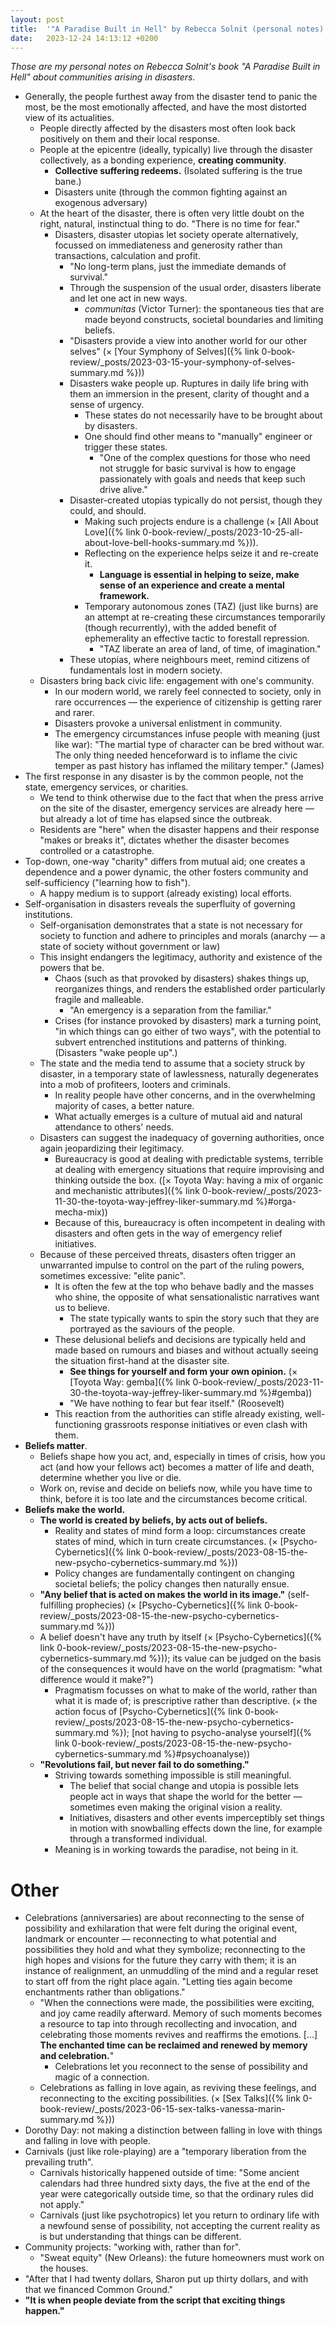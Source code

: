 ```yaml
---
layout: post
title:  '"A Paradise Built in Hell" by Rebecca Solnit (personal notes)'
date:   2023-12-24 14:13:12 +0200
---
```


_Those are my personal notes on Rebecca Solnit's book "A Paradise Built in Hell" about communities arising in disasters._

* Generally, the people furthest away from the disaster tend to panic the most, be the most emotionally affected, and have the most distorted view of its actualities.
	* People directly affected by the disasters most often look back positively on them and their local response.
	* People at the epicentre (ideally, typically) live through the disaster collectively, as a bonding experience, **creating community**.
		* **Collective suffering redeems.** (Isolated suffering is the true bane.)
		* Disasters unite (through the common fighting against an exogenous adversary)
	* At the heart of the disaster, there is often very little doubt on the right, natural, instinctual thing to do. "There is no time for fear."
		* Disasters, disaster utopias let society operate alternatively, focussed on immediateness and generosity rather than transactions, calculation and profit.
			* "No long-term plans, just the immediate demands of survival."
			* Through the suspension of the usual order, disasters liberate and let one act in new ways.
				* *communitas* (Victor Turner): the spontaneous ties that are made beyond constructs, societal boundaries and limiting beliefs.
			* "Disasters provide a view into another world for our other selves" (× [Your Symphony of Selves]({% link 0-book-review/_posts/2023-03-15-your-symphony-of-selves-summary.md %}))
			* Disasters wake people up. Ruptures in daily life bring with them an immersion in the present, clarity of thought and a sense of urgency.
				* These states do not necessarily have to be brought about by disasters.
				* One should find other means to "manually" engineer or trigger these states.
					* "One of the complex questions for those who need not struggle for basic survival is how to engage passionately with goals and needs that keep such drive alive."
			* Disaster-created utopias typically do not persist, though they could, and should.
				* Making such projects endure is a challenge (× [All About Love]({% link 0-book-review/_posts/2023-10-25-all-about-love-bell-hooks-summary.md %})).
				* Reflecting on the experience helps seize it and re-create it.
					* **Language is essential in helping to seize, make sense of an experience and create a mental framework.**
				* Temporary autonomous zones (TAZ) (just like burns) are an attempt at re-creating these circumstances temporarily (though recurrently), with the added benefit of ephemerality an effective tactic to forestall repression.
					* "TAZ liberate an area of land, of time, of imagination."
			* These utopias, where neighbours meet, remind citizens of fundamentals lost in modern society.
	* Disasters bring back civic life: engagement with one's community.
		* In our modern world, we rarely feel connected to society, only in rare occurrences — the experience of citizenship is getting rarer and rarer.
		* Disasters provoke a universal enlistment in community.
		* The emergency circumstances infuse people with meaning (just like war): "The martial type of character can be bred without war. The only thing needed henceforward is to inflame the civic temper as past history has inflamed the military temper." (James)
* The first response in any disaster is by the common people, not the state, emergency services, or charities.
	* We tend to think otherwise due to the fact that when the press arrive on the site of the disaster, emergency services are already here — but already a lot of time has elapsed since the outbreak.
	* Residents are "here" when the disaster happens and their response "makes or breaks it", dictates whether the disaster becomes controlled or a catastrophe.
* Top-down, one-way "charity" differs from mutual aid; one creates a dependence and a power dynamic, the other fosters community and self-sufficiency ("learning how to fish").
	* A happy medium is to support (already existing) local efforts.
* Self-organisation in disasters reveals the superfluity of governing institutions.
	* Self-organisation demonstrates that a state is not necessary for society to function and adhere to principles and morals (anarchy — a state of society without government or law)
	* This insight endangers the legitimacy, authority and existence of the powers that be.
		* Chaos (such as that provoked by disasters) shakes things up, reorganizes things, and renders the established order particularly fragile and malleable.
			* "An emergency is a separation from the familiar."
		* Crises (for instance provoked by disasters) mark a turning point, "in which things can go either of two ways", with the potential to subvert entrenched institutions and patterns of thinking. (Disasters "wake people up".)
	* The state and the media tend to assume that a society struck by disaster, in a temporary state of lawlessness, naturally degenerates into a mob of profiteers, looters and criminals.
		* In reality people have other concerns, and in the overwhelming majority of cases, a better nature.
		* What actually emerges is a culture of mutual aid and natural attendance to others' needs.
	* Disasters can suggest the inadequacy of governing authorities, once again jeopardizing their legitimacy.
		* Bureaucracy is good at dealing with predictable systems, terrible at dealing with emergency situations that require improvising and thinking outside the box.  ([× Toyota Way: having a mix of organic and mechanistic attributes]({% link 0-book-review/_posts/2023-11-30-the-toyota-way-jeffrey-liker-summary.md %}#orga-mecha-mix))
		* Because of this, bureaucracy is often incompetent in dealing with disasters and often gets in the way of emergency relief initiatives.
	* Because of these perceived threats, disasters often trigger an unwarranted impulse to control on the part of the ruling powers, sometimes excessive: "elite panic".
		* It is often the few at the top who behave badly and the masses who shine, the opposite of what sensationalistic narratives want us to believe.
			* The state typically wants to spin the story such that they are portrayed as the saviours of the people.
		* These delusional beliefs and decisions are typically held and made based on rumours and biases and without actually seeing the situation first-hand at the disaster site.
			* **See things for yourself and form your own opinion.** (× [Toyota Way: gemba]({% link 0-book-review/_posts/2023-11-30-the-toyota-way-jeffrey-liker-summary.md %}#gemba))
			* "We have nothing to fear but fear itself." (Roosevelt)
		* This reaction from the authorities can stifle already existing, well-functioning grassroots response initiatives or even clash with them.
* **Beliefs matter**.
	* Beliefs shape how you act, and, especially in times of crisis, how you act (and how your fellows act) becomes a matter of life and death, determine whether you live or die.
	* Work on, revise and decide on beliefs now, while you have time to think, before it is too late and the circumstances become critical.
* **Beliefs make the world.**
	* **The world is created by beliefs, by acts out of beliefs.**
		* Reality and states of mind form a loop: circumstances create states of mind, which in turn create circumstances. (× [Psycho-Cybernetics]({% link 0-book-review/_posts/2023-08-15-the-new-psycho-cybernetics-summary.md %}))
		* Policy changes are fundamentally contingent on changing societal beliefs; the policy changes then naturally ensue.
	* **"Any belief that is acted on makes the world in its image."** (self-fulfilling prophecies) (× [Psycho-Cybernetics]({% link 0-book-review/_posts/2023-08-15-the-new-psycho-cybernetics-summary.md %}))
	* A belief doesn't have any truth by itself (× [Psycho-Cybernetics]({% link 0-book-review/_posts/2023-08-15-the-new-psycho-cybernetics-summary.md %})); its value can be judged on the basis of the consequences it would have on the world (pragmatism: "what difference would it make?")
		* Pragmatism focusses on what to make of the world, rather than what it is made of; is prescriptive rather than descriptive. (× the action focus of [Psycho-Cybernetics]({% link 0-book-review/_posts/2023-08-15-the-new-psycho-cybernetics-summary.md %}); [not having to psycho-analyse yourself]({% link 0-book-review/_posts/2023-08-15-the-new-psycho-cybernetics-summary.md %}#psychoanalyse))
	* **"Revolutions fail, but never fail to do something."**
		 * Striving towards something impossible is still meaningful.
			* The belief that social change and utopia is possible lets people act in ways that shape the world for the better — sometimes even making the original vision a reality.
			* Initiatives, disasters and other events imperceptibly set things in motion with snowballing effects down the line, for example through a transformed individual.
		 * Meaning is in working towards the paradise, not being in it.

# Other
* Celebrations (anniversaries) are about reconnecting to the sense of possibility and exhilaration that were felt during the original event, landmark or encounter — reconnecting to what potential and possibilities they hold and what they symbolize; reconnecting to the high hopes and visions for the future they carry with them; it is an instance of realignment, an unmuddling of the mind and a regular reset to start off from the right place again. "Letting ties again become enchantments rather than obligations."
	* "When the connections were made, the possibilities were exciting, and joy came readily afterward. Memory of such moments becomes a resource to tap into through recollecting and invocation, and celebrating those moments revives and reaffirms the emotions. [...] **The enchanted time can be reclaimed and renewed by memory and celebration.**"
		* Celebrations let you reconnect to the sense of possibility and magic of a connection.
	* Celebrations as falling in love again, as reviving these feelings, and reconnecting to the exciting possibilities. (× [Sex Talks]({% link 0-book-review/_posts/2023-06-15-sex-talks-vanessa-marin-summary.md %}))
* Dorothy Day: not making a distinction between falling in love with things and falling in love with people.
* Carnivals (just like role-playing) are a "temporary liberation from the prevailing truth".
	* Carnivals historically happened outside of time: "Some ancient calendars had three hundred sixty days, the five at the end of the year were categorically outside time, so that the ordinary rules did not apply."
	* Carnivals (just like psychotropics) let you return to ordinary life with a newfound sense of possibility, not accepting the current reality as is but understanding that things can be different.
* Community projects: "working with, rather than for".
	* "Sweat equity" (New Orleans): the future homeowners must work on the houses.
* "After that I had twenty dollars, Sharon put up thirty dollars, and with that we financed Common Ground."
* **"It is when people deviate from the script that exciting things happen."**